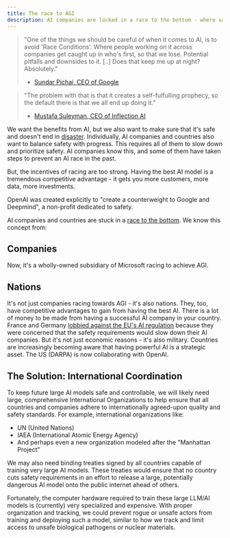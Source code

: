 ```yaml
---
title: The race to AGI
description: AI companies are locked in a race to the bottom - where safety is the first thing to go.
---
```


> "One of the things we should be careful of when it comes to AI, is to avoid 'Race Conditions'.  Where people working on it across companies get caught up in who's first, so that we lose. Potential pitfalls and downsides to it. [..] Does that keep me up at night? Absolutely."
> - [Sundar Pichai, CEO of Google](https://youtu.be/F62prbQAj7U?si=hXw-DwrFMl8GYaMx&t=901)

> "The problem with that is that it creates a self-fulfulling prophecy, so the default there is that we all end up doing it."
> - [Mustafa Suleyman, CEO of Inflection AI](https://youtu.be/F62prbQAj7U?si=_GJZ5gJNJSXDiaas&t=920)

We want the benefits from AI, but we also want to make sure that it's safe and doesn't end in [disaster](/xrisk).
Individually, AI companies and countries also want to balance safety with progress.
This requires all of them to slow down and prioritize safety.
AI companies know this, and some of them have taken steps to prevent an AI race in the past.

But, the incentives of racing are too strong. Having the best AI model is a tremendous competitive advantage - it gets you more customers, more data, more investments.

OpenAI was created explicitly to "create a counterweight to Google and Deepmind", a non-profit dedicated to safety.


AI companies and countries are stuck in a [race to the bottom](https://en.wikipedia.org/wiki/Race_to_the_bottom).
We know this concept from:

## Companies

Now, it's a wholly-owned subsidiary of Microsoft racing to achieve AGI.

## Nations

It's not just companies racing towards AGI - it's also nations.
They, too, have competitive advantages to gain from having the best AI.
There is a lot of money to be made from having a successful AI company in your country.
France and Germany [lobbied against the EU's AI regulation](https://www.euractiv.com/section/artificial-intelligence/news/ai-act-french-government-accused-of-being-influenced-by-lobbyist-with-conflict-of-interests/) because they were concerned that the safety requirements would slow down their AI companies.
But it's not just economic reasons - it's also military.
Countries are increasingly becoming aware that having powerful AI is a strategic asset.
The US (DARPA) is now collaborating with OpenAI.

## The Solution: International Coordination

To keep future large AI models safe and controllable, we will likely need large, comprehensive International Organizations to help ensure that all countries and companies adhere to internationally agreed-upon quality and safety standards. 
For example, international organizations like:
- UN (United Nations)
- IAEA (International Atomic Energy Agency)
- And perhaps even a new organization modeled after the "Manhattan Project"

We may also need binding treaties signed by all countries capable of training very large AI models. These treaties would ensure that no country cuts safety requirements in an effort to release a large, potentially dangerous AI model onto the public internet ahead of others.

Fortunately, the computer hardware required to train these large LLM/AI models is (currently) very specialized and expensive. With proper organization and tracking, we could prevent rogue or unsafe actors from training and deploying such a model, similar to how we track and limit access to unsafe biological pathogens or nuclear materials.
